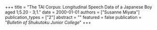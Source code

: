 +++
title = "The TAI Corpus: Longitudinal Speech Data of a Japanese Boy aged 1;5.20 - 3;1."
date = 2000-01-01
authors = ["Susanne Miyata"]
publication_types = ["2"]
abstract = ""
featured = false
publication = "*Bulletin of Shukutoku Junior College*"
+++

